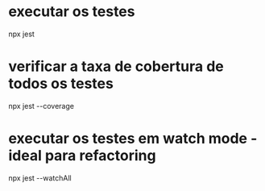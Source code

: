 # executar os testes
npx jest

# verificar a taxa de cobertura de todos os testes
npx jest --coverage

# executar os testes em watch mode - ideal para refactoring
npx jest --watchAll
